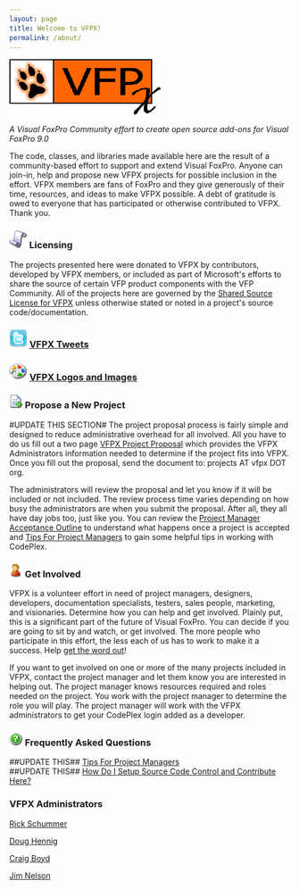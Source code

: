 ```yaml
---
layout: page
title: Welcome to VFPX!
permalink: /about/
---
```


![](vfpxbanner.gif)

*A Visual FoxPro Community effort to create open source add-ons for Visual FoxPro 9.0*

The code, classes, and libraries made available here are the result of a community-based effort to support and extend Visual FoxPro. Anyone can join-in, help and propose new VFPX projects for possible inclusion in the effort. VFPX members are fans of FoxPro and they give generously of their time, resources, and ideas to make VFPX possible. A debt of gratitude is owed to everyone that has participated or otherwise contributed to VFPX. Thank you.

### ![scroll.png](scroll.png) Licensing

The projects presented here were donated to VFPX by contributors, developed by VFPX members, or included as part of Microsoft's efforts to share the source of certain VFP product components with the VFP Community. All of the projects here are governed by the [Shared Source License for VFPX](license.md) unless otherwise stated or noted in a project's source code/documentation.

### ![tweet.png](tweet.png) [VFPX Tweets](http://search.twitter.com/search?q=vfpx)

### ![palette.png](palette.png) [VFPX Logos and Images](/wikipage?title=VFPX%20Logos%20and%20Images&referringTitle=Home)

### ![newproject.png](newproject.png) Propose a New Project

#UPDATE THIS SECTION# The project proposal process is fairly simple and designed to reduce administrative overhead for all involved. All you have to do us fill out a two page [VFPX Project Proposal](releases/view/8433) which provides the VFPX Administrators information needed to determine if the project fits into VFPX. Once you fill out the proposal, send the document to: projects AT vfpx DOT org.  

The administrators will review the proposal and let you know if it will be included or not included. The review process time varies depending on how busy the administrators are when you submit the proposal. After all, they all have day jobs too, just like you. You can review the [Project Manager Acceptance Outline](/wikipage?title=Project%20Manager%20Acceptance%20Outline&referringTitle=Home) to understand what happens once a project is accepted and [Tips For Project Managers](/wikipage?title=Tips%20For%20Project%20Managers&referringTitle=Home) to gain some helpful tips in working with CodePlex.

### ![getinvolved.png](getinvolved.png) Get Involved

VFPX is a volunteer effort in need of project managers, designers, developers, documentation specialists, testers, sales people, marketing, and visionaries. Determine how you can help and get involved. Plainly put, this is a significant part of the future of Visual FoxPro. You can decide if you are going to sit by and watch, or get involved. The more people who participate in this effort, the less each of us has to work to make it a success. Help [get the word out](promote.md)!  

If you want to get involved on one or more of the many projects included in VFPX, contact the project manager and let them know you are interested in helping out. The project manager knows resources required and roles needed on the project. You work with the project manager to determine the role you will play. The project manager will work with the VFPX administrators to get your CodePlex login added as a developer.

### ![faq.png](faq.png) Frequently Asked Questions

##UPDATE THIS## [Tips For Project Managers](/wikipage?title=Tips%20For%20Project%20Managers&referringTitle=Home)  
##UPDATE THIS## [How Do I Setup Source Code Control and Contribute Here?](/wikipage?title=How%20Do%20I%20Setup%20Source%20Code%20Control%20and%20Contribute%20Here%3f&referringTitle=Home)

### VFPX Administrators

[Rick Schummer](mailto:rick@rickschummer.com)

[Doug Hennig](mailto:dhennig@stonefield.com)

[Craig Boyd](mailto:craig@sweetpotatosoftware.com)

[Jim Nelson](mailto:jimrnelson@gmail.com)